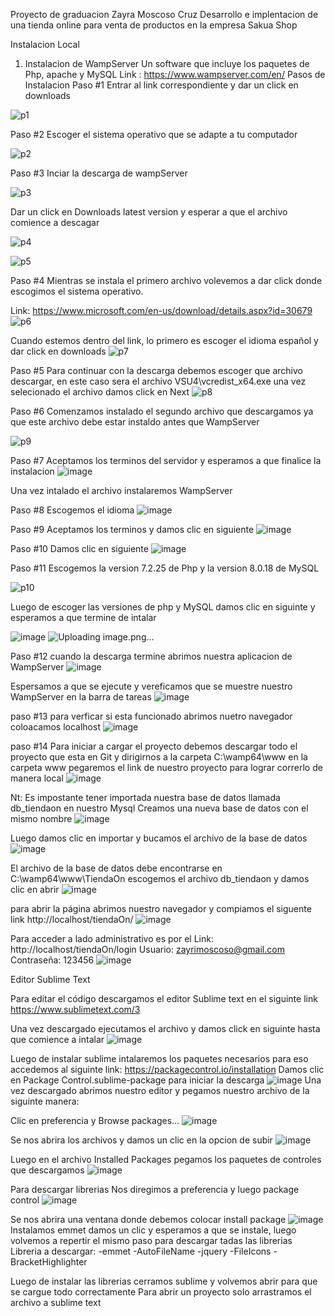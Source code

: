 Proyecto de graduacion Zayra Moscoso Cruz
Desarrollo e implentacion de una tienda online para venta de productos en la empresa Sakua Shop

Instalacion Local
1. Instalacion de WampServer
Un software que incluye los paquetes de Php, apache y MySQL
Link : https://www.wampserver.com/en/
Pasos de Instalacion 
Paso #1
Entrar al link correspondiente y dar un click en downloads

![p1](https://user-images.githubusercontent.com/60948379/134778069-2b1ba854-599d-4894-b2ae-81cbd2196b92.png)

Paso #2
Escoger el sistema operativo que se adapte a tu computador

![p2](https://user-images.githubusercontent.com/60948379/134778054-dd68938a-09d7-4a81-991f-4613b1f6350f.png)

Paso #3 
Inciar la descarga de wampServer

![p3](https://user-images.githubusercontent.com/60948379/134778188-88efc65a-594b-4656-8098-b8efc176e677.png)

Dar un click en Downloads latest version y esperar a que el archivo comience a descagar

![p4](https://user-images.githubusercontent.com/60948379/134778293-f34a21aa-b664-49a8-a7e4-ece48f851e79.png)


![p5](https://user-images.githubusercontent.com/60948379/134778318-29f33b46-b95b-4cf9-bfae-0bec814a70ec.png)

Paso #4 
Mientras se instala el primero archivo volevemos a dar click donde escogimos el sistema operativo.

Link: https://www.microsoft.com/en-us/download/details.aspx?id=30679
![p6](https://user-images.githubusercontent.com/60948379/134778630-b5b378d5-d82e-4080-88ce-5232ec423d28.png)

Cuando estemos dentro del link, lo primero es escoger el idioma español y dar click en downloads
![p7](https://user-images.githubusercontent.com/60948379/134778697-96d75ecc-6b73-49b7-ad83-d64f100925db.png)

Paso #5
Para continuar con la descarga debemos escoger que archivo descargar, en este caso sera el archivo VSU4\vcredist_x64.exe
una vez selecionado el archivo damos click en Next
![p8](https://user-images.githubusercontent.com/60948379/134778856-786eb88b-c86a-4fd2-9e2c-2d1b518211e1.png)

Paso #6 
Comenzamos instalado el segundo archivo que descargamos ya que este archivo debe estar instaldo antes que WampServer

![p9](https://user-images.githubusercontent.com/60948379/134778999-580579f5-dc1d-4e02-80ac-93979dd10d14.png)

Paso #7
Aceptamos los terminos del servidor y esperamos a que finalice la instalacion
![image](https://user-images.githubusercontent.com/60948379/134779138-111d2870-df86-4791-ba53-0c1c33e275bb.png)

Una vez intalado el archivo instalaremos WampServer 

Paso #8
Escogemos el idioma
![image](https://user-images.githubusercontent.com/60948379/134779561-bd87f3d5-5987-45b6-a144-83ab398f47a5.png)

Paso #9 
Aceptamos los terminos y damos clic en siguiente
![image](https://user-images.githubusercontent.com/60948379/134779588-4766e4b6-8f26-4848-95fa-dba47f1fc62a.png)

Paso #10
Damos clic en siguiente
![image](https://user-images.githubusercontent.com/60948379/134779599-72efdd29-56d9-4378-9275-e54c3e694174.png)

Paso #11
Escogemos la version 7.2.25 de Php y la version 8.0.18 de MySQL

![p10](https://user-images.githubusercontent.com/60948379/134779792-a7f4910d-a6e7-44e4-b4d9-739d9250e584.png)

Luego de escoger las versiones de php y MySQL damos clic en siguinte y esperamos a que termine de intalar 

![image](https://user-images.githubusercontent.com/60948379/136290053-9a333100-0598-4e07-a9e9-78a9891f995d.png)
![Uploading image.png…]()

Paso #12 
cuando la descarga termine abrimos nuestra aplicacion de WampServer
![image](https://user-images.githubusercontent.com/60948379/134779914-21306d55-5781-4985-b2d0-dfdd60781967.png)

Espersamos a que se ejecute y vereficamos que se muestre nuestro WampServer en la barra de tareas
![image](https://user-images.githubusercontent.com/60948379/134779999-89e16776-1881-43d7-a69f-1af46f7f1ad3.png)

paso #13
para verficar si esta funcionado abrimos nuetro navegador coloacamos localhost 
![image](https://user-images.githubusercontent.com/60948379/134780032-873108eb-a74a-40b5-9be7-05a6ea0637b3.png)

paso #14
Para iniciar a cargar el proyecto debemos descargar todo el proyecto que esta en Git y dirigirnos a la carpeta C:\wamp64\www
en la carpeta www pegaremos el link de nuestro proyecto para lograr correrlo de manera local 
![image](https://user-images.githubusercontent.com/60948379/134780148-86b33160-d73f-4aae-92b9-152e63f4c99f.png)

Nt: Es impostante tener importada nuestra base de datos llamada db_tiendaon en nuestro Mysql 
Creamos una nueva base de datos con el mismo nombre
![image](https://user-images.githubusercontent.com/60948379/134780377-6f7d8f3a-548b-484e-ad79-8eb98230f836.png)

Luego damos clic en importar y bucamos el archivo de la base de datos
![image](https://user-images.githubusercontent.com/60948379/134780402-40bd0f83-cea0-4068-90e9-4f596b6d8577.png)

El archivo de la base de datos debe encontrarse en C:\wamp64\www\TiendaOn
escogemos el archivo db_tiendaon y damos clic en abrir
![image](https://user-images.githubusercontent.com/60948379/134780454-f2bd2b65-ceda-4e7a-b5d0-3554f54e7a67.png)

para abrir la página abrimos nuestro navegador y compiamos el siguente link http://localhost/tiendaOn/
![image](https://user-images.githubusercontent.com/60948379/134780189-5a12e5d6-2bf8-4e0c-95f3-a4365b408210.png)

Para acceder a lado administrativo es por el Link: http://localhost/tiendaOn/login
Usuario: zayrimoscoso@gmail.com
Contraseña: 123456
![image](https://user-images.githubusercontent.com/60948379/134780228-e576d44c-8697-408e-9bba-38918207e770.png)

Editor Sublime Text 

Para editar el código descargamos el editor Sublime text en el siguinte link https://www.sublimetext.com/3

Una vez descargado ejecutamos el archivo y damos click en siguinte hasta que comience a intalar
![image](https://user-images.githubusercontent.com/60948379/134780587-4f7368ac-331e-48cc-a5dc-f73ed0ef9112.png)

Luego de instalar sublime intalaremos los paquetes necesarios para eso accedemos al siguinte link: https://packagecontrol.io/installation
Damos clic en Package Control.sublime-package  para iniciar la descarga 
![image](https://user-images.githubusercontent.com/60948379/134780735-3f72737f-c60e-42ac-b5b4-4f47b1866c8c.png)
Una vez descargado abrimos nuestro editor y pegamos nuestro archivo de la siguinte manera:

Clic en preferencia y Browse packages...
![image](https://user-images.githubusercontent.com/60948379/134780779-c86863c1-4a94-4990-b095-c30566a6365a.png)

Se nos abrira los archivos y damos un clic en la opcion de subir
![image](https://user-images.githubusercontent.com/60948379/134780826-29a09fa8-bcce-4a19-b552-304bfe901ccd.png)

Luego en el archivo Installed Packages pegamos los paquetes de controles que descargamos
![image](https://user-images.githubusercontent.com/60948379/134780854-13a77d8a-0818-4cd1-afa3-0767ea4849e7.png)

Para descargar librerias 
Nos diregimos a preferencia y luego package control
![image](https://user-images.githubusercontent.com/60948379/134780894-31f12cd1-ae3b-48bf-b287-37d110e4ce64.png)

Se nos abrira una ventana donde debemos colocar install package 
![image](https://user-images.githubusercontent.com/60948379/134780958-74a75415-0575-414b-a336-f4cef0714a43.png)
Instalamos emmet damos un clic y esperamos a que se instale, luego volvemos a repertir el mismo paso para descargar tadas las librerias 
Libreria a descargar:
-emmet 
-AutoFileName
-jquery
-FileIcons
-BracketHighlighter

Luego de instalar las librerias cerramos sublime y volvemos abrir para que se cargue todo correctamente
Para abrir un proyecto solo arrastramos el archivo a sublime text










